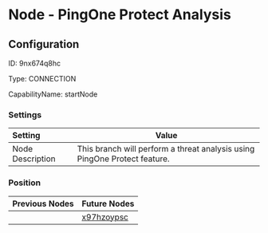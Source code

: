 # Node - PingOne Protect Analysis
## Configuration
ID:  9nx674q8hc

Type: CONNECTION 

CapabilityName: startNode

### Settings
| Setting | Value  |
| :------------------------ | ---------------------------------------- |
| Node Description | This branch will perform a threat analysis using PingOne Protect feature. | 
 




### Position
| Previous Nodes | Future Nodes |
| :------------- | ------------ |
|  | [x97hzoypsc](./x97hzoypsc.md) |